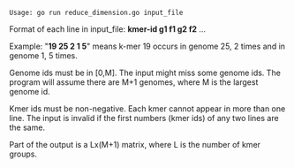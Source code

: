 
	Usage: go run reduce_dimension.go input_file

Format of each line in input_file: **kmer-id g1 f1 g2 f2** ...

Example: "**19 25 2 1 5**" means k-mer 19 occurs in genome 25, 2 times and in genome 1, 5 times.

Genome ids must be in [0,M].  The input might miss some genome ids.  The program will assume there are M+1 genomes, where M is the largest genome id.

Kmer ids must be non-negative.  Each kmer cannot appear in more than one line.  The input is invalid if the first numbers (kmer ids) of any two lines are the same.

Part of the output is a Lx(M+1) matrix, where L is the number of kmer groups.




